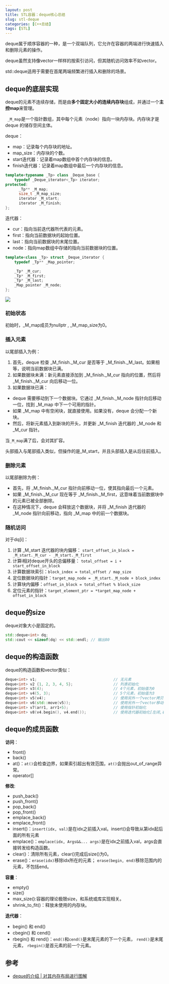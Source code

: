 ```yaml
---
layout: post
title: STL容器：deque核心总结
slug: stl-deque
categories: [C++总结]
tags: [STL]
---
```

deque属于顺序容器的一种，是一个双端队列，它允许在容器的两端进行快速插入和删除元素的操作。

deque虽然支持像vector一样样的按索引访问，但其随机访问效率不如vector。

std::deque适用于需要在首尾两端频繁进行插入和删除的场景。

## deque的底层实现
deque的元素不连续存储，而是由**多个固定大小的连续内存块**组成，并通过一个**主控map**来管理。

` _M_map`是一个指针数组，其中每个元素（node）指向一块内存块。内存块才是deque 的储存空间主体。

deque：
+ map：记录每个内存块的地址。
+ map_size：内存块的个数。
+ start迭代器：记录着map数组中首个内存块的信息。
+ finish迭代器：记录着map数组中最后一个内存块的信息。
```cpp
template<typename _Tp> class _Deque_base {
    typedef _Deque_iterator<_Tp> iterator;
protected:
	  _Tp** _M_map;
	  size_t _M_map_size;
	  iterator _M_start;
	  iterator _M_finish;
};
```
迭代器：
+ cur：指向当前迭代器所代表的元素。
+ first：指向当前数据块的起始位置。
+ last：指向当前数据块的末尾位置。
+ node：指向map数组中存储的指向当前数据块的位置。
```cpp
template<class _Tp> struct _Deque_iterator {
	typedef _Tp** _Map_pointer;

	_Tp* _M_cur;
	_Tp* _M_first;
	_Tp* _M_last;
	_Map_pointer _M_node;
};
```
![](https://i-blog.csdnimg.cn/blog_migrate/ca3bc074804f55cc135afe434135d43f.png)

### 初始状态
初始时，_M_map成员为nullptr , _M_map_size为0。

### 插入元素
以尾部插入为例：

1. 首先，deque 检查 _M_finish._M_cur 是否等于 _M_finish._M_last。如果相等，说明当前数据块已满。
1. 如果数据块未满：新元素直接添加到 _M_finish._M_cur 指向的位置，然后将 _M_finish._M_cur 向后移动一位。
1. 如果数据块已满：
  + deque 需要移动到下一个数据块。它通过 _M_finish._M_node 指针向后移动一位，找到 _M_map 中下一个可用的指针。
  + 如果 _M_map 中有空闲块，就直接使用。如果没有，deque 会分配一个新块。
  + 然后，将新元素插入到新块的开头，并更新 _M_finish 迭代器的 _M_node 和 _M_cur 指针。

当`_M_map`满了后，会对其扩容。

头部插入与尾部插入类似，但操作的是_M_start，并且头部插入是从后往前插入。

### 删除元素
以尾部删除为例：
+ 首先，将 _M_finish._M_cur 指针向前移动一位，使其指向最后一个元素。
+ 如果 _M_finish._M_cur 现在等于 _M_finish._M_first，这意味着当前数据块中的元素已被全部删除。
+ 在这种情况下，deque 会释放这个数据块，并将 _M_finish 迭代器的 _M_node 指针向前移动，指向 _M_map 中的前一个数据块。

### 随机访问
对于dq[i]：
1. 计算 _M_start 迭代器的块内偏移： `start_offset_in_block = _M_start._M_cur - _M_start._M_first`
1. 计算i相对deque开头的总偏移量： `total_offset = i + start_offset_in_block`
1. 计算数据块索引：`block_index = total_offset / map_size`
1. 定位数据块的指针：`target_map_node = _M_start._M_node + block_index`
1. 计算块内偏移：`offset_in_block = total_offset % block_size`
1. 定位元素的指针：`target_element_ptr = *target_map_node + offset_in_block`

## deque的size
deque对象大小是固定的。

```cpp
std::deque<int> dq;
std::cout << sizeof(dq) << std::endl; // 输出80
```


## deque的构造函数
deque的构造函数和vector类似：
```cpp
deque<int> v1;                                  // 无元素
deque<int> v2 {1, 2, 3, 4, 5};                  // 列表初始化
deque<int> v3(4);                               // 4个元素，初始值为0
deque<int> v4(5, 3);                            // 5个元素，初始值为3
deque<int> v5(v4);                              // 使用另外一个vector拷贝构造
deque<int> v6(std::move(v5));                   // 使用另外一个vector移动构造
deque<int> v7(arr1, arr1+5);                    // 使用指针初始化
deque<int> v8(v4.begin(), v4.end());            // 使用迭代器初始化[左闭,右开）
```

## deque的成员函数

**访问**：

+ front()
+ back()
+ at()：`at()`会检查边界，如果索引超出有效范围，`at()`会抛出out_of_range异常。
+ operator[]

**修改**:

+ push_back()
+ push_front()
+ pop_back()
+ pop_front()
+ emplace_back()
+ emplace_front()
+ insert()：`insert(idx, val)`是在idx之前插入val。insert()会导致从第idx起后面的所有元素
+ emplace()：`emplace(idx, Args&&... args)`是在idx之前插入val，args会直接转发给构造函数。
+ clear()：清除所有元素，clear()完成后size()为0。
+ erase()：`erase(idx)`移除idx所在的元素； `erase(begin, end)`移除范围内的元素，不包括end。

**容量**：

+ empty()
+ size()
+ max_size():容器的理论极限size，和系统或库实现相关。
+ shrink_to_fit()：释放未使用的内存块。

**迭代器**：
+ begin() 和 end()
+ cbegin() 和 cend()
+ rbegin() 和 rend()：`end()`和`cend()`是末尾元素的下一个元素， `rend()`是末尾元素， `rbegin()`是首元素的前一个元素。


## 参考
+ [deque的介绍 | 对其内存布局进行图解](https://blog.csdn.net/m0_56257585/article/details/124115398)
